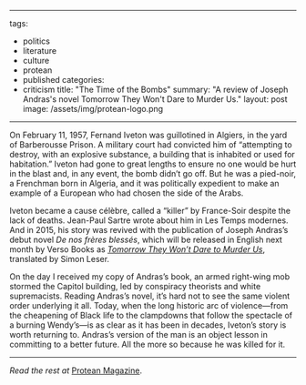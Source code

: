 ----
tags:
- politics
- literature
- culture
- protean
- published
categories:
- criticism
title: "The Time of the Bombs"
summary: "A review of Joseph Andras's novel Tomorrow They Won't Dare to Murder Us."
layout: post
image: /assets/img/protean-logo.png
---
On February 11, 1957, Fernand Iveton was guillotined in Algiers, in the yard of Barberousse Prison. A military court had convicted him of “attempting to destroy, with an explosive substance, a building that is inhabited or used for habitation.” Iveton had gone to great lengths to ensure no one would be hurt in the blast and, in any event, the bomb didn’t go off. But he was a pied-noir, a Frenchman born in Algeria, and it was politically expedient to make an example of a European who had chosen the side of the Arabs.

Iveton became a cause célèbre, called a “killer” by France-Soir despite the lack of deaths. Jean-Paul Sartre wrote about him in Les Temps modernes. And in 2015, his story was revived with the publication of Joseph Andras’s debut novel _De nos frères blessés_, which will be released in English next month by Verso Books as _[Tomorrow They Won’t Dare to Murder Us](https://www.versobooks.com/books/3806-tomorrow-they-won-t-dare-to-murder-us)_, translated by Simon Leser.

On the day I received my copy of Andras’s book, an armed right-wing mob stormed the Capitol building, led by conspiracy theorists and white supremacists. Reading Andras’s novel, it’s hard not to see the same violent order underlying it all. Today, when the long historic arc of violence—from the cheapening of Black life to the clampdowns that follow the spectacle of a burning Wendy’s—is as clear as it has been in decades, Iveton’s story is worth returning to. Andras’s version of the man is an object lesson in committing to a better future. All the more so because he was killed for it.

---

_Read the rest at_ [Protean Magazine](https://proteanmag.com/2021/01/26/the-time-of-the-bombs-a-review-of-tomorrow-they-wont-dare-to-murder-us/).

